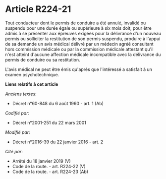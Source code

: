 # Article R224-21

Tout conducteur dont le permis de conduire a été annulé, invalidé ou suspendu pour une durée égale ou supérieure à six mois
doit, pour être admis à se présenter aux épreuves exigées pour la délivrance d'un nouveau permis ou solliciter la restitution
de son permis suspendu, produire à l'appui de sa demande un avis médical délivré par un médecin agréé consultant hors
commission médicale ou par la commission médicale attestant qu'il n'est atteint d'aucune affection médicale incompatible avec
la délivrance du permis de conduire ou sa restitution.

L'avis médical ne peut être émis qu'après que l'intéressé a satisfait à un examen psychotechnique.

**Liens relatifs à cet article**

_Anciens textes_:

  - Décret n°60-848 du 6 août 1960 - art. 1 (Ab)

_Codifié par_:

  - Décret n°2001-251 du 22 mars 2001

_Modifié par_:

  - Décret n°2016-39 du 22 janvier 2016 - art. 2

_Cité par_:

  - Arrêté du 18 janvier 2019 (V)
  - Code de la route. - art. R224-22 (V)
  - Code de la route. - art. R224-23 (Ab)

